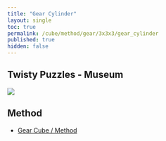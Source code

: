 ```yaml
---
title: "Gear Cylinder"
layout: single
toc: true
permalink: /cube/method/gear/3x3x3/gear_cylinder
published: true
hidden: false
---
```


<head>
  <base target="_blank">
</head>



## Twisty Puzzles - Museum

<a href="https://twistypuzzles.com/app/museum/museum_showitem.php?pkey=8363">
  <img src="https://twistypuzzles.com/museum/large/08363-01.jpg">
</a>



## Method

- [Gear Cube / Method](/cube/method/gear/3x3x3/gear_cube/method)

